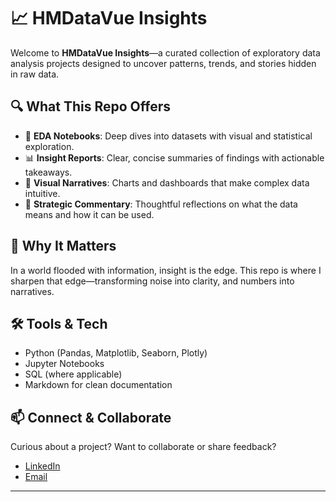 # 📈 HMDataVue Insights

Welcome to **HMDataVue Insights**—a curated collection of exploratory data analysis projects designed to uncover patterns, trends, and stories hidden in raw data.

## 🔍 What This Repo Offers

- 🧪 **EDA Notebooks**: Deep dives into datasets with visual and statistical exploration.
- 📊 **Insight Reports**: Clear, concise summaries of findings with actionable takeaways.
- 🎨 **Visual Narratives**: Charts and dashboards that make complex data intuitive.
- 🧠 **Strategic Commentary**: Thoughtful reflections on what the data means and how it can be used.

## 🧭 Why It Matters

In a world flooded with information, insight is the edge. This repo is where I sharpen that edge—transforming noise into clarity, and numbers into narratives.

## 🛠 Tools & Tech

- Python (Pandas, Matplotlib, Seaborn, Plotly)
- Jupyter Notebooks
- SQL (where applicable)
- Markdown for clean documentation

## 📫 Connect & Collaborate

Curious about a project? Want to collaborate or share feedback?
- [LinkedIn](https://www.linkedin.com/in/hillarymupfumi)
- [Email](mailto:humpfumi@gmail.com)

---
